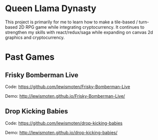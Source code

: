 # Queen Llama Dynasty

This project is primarily for me to learn how to make a tile-based / turn-based 2D RPG game while integrating cryptocurrency. It continues to strengthen my skills with react/redux/saga while expanding on canvas 2d graphics and cryptocurrency.

# Past Games

## Frisky Bomberman Live

Code: https://github.com/lewismoten/Frisky-Bomberman-Live

Demo: http://lewismoten.github.io/Frisky-Bomberman-Live/

## Drop Kicking Babies

Code: https://github.com/lewismoten/drop-kicking-babies

Demo: http://lewismoten.github.io/drop-kicking-babies/
